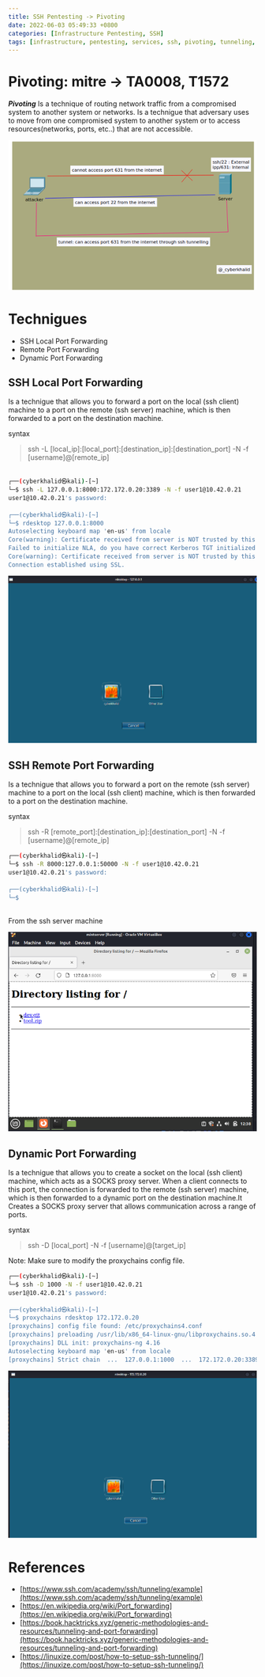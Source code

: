 ```yaml
---
title: SSH Pentesting -> Pivoting
date: 2022-06-03 05:49:33 +0800
categories: [Infrastructure Pentesting, SSH]
tags: [infrastructure, pentesting, services, ssh, pivoting, tunneling, portforwading]     # TAG names should always be lowercase
---
```


# Pivoting: **mitre -> TA0008, T1572**

***Pivoting*** Is a technique of routing network traffic from a compromised system to another system or networks. Is a technigue that adversary uses to move from one compromised system to another system or to access resources(networks, ports, etc..) that are not accessible.

![tunnelling](https://raw.githubusercontent.com/cyberkhalid/cyberkhalid.github.io/main/assets/img/ipentest/tunneling.png)

# Technigues

- SSH Local Port Forwarding
- Remote Port Forwarding
- Dynamic Port Forwarding

## SSH Local Port Forwarding
Is a technigue that allows you to forward a port on the local (ssh client) machine to a port on the remote (ssh server) machine, which is then forwarded to a port on the destination machine.

syntax

> ssh -L [local_ip]:[local_port]:[destination_ip]:[destination_port] -N -f [username]@[remote_ip]

```bash

┌──(cyberkhalid㉿kali)-[~]
└─$ ssh -L 127.0.0.1:8000:172.172.0.20:3389 -N -f user1@10.42.0.21
user1@10.42.0.21's password: 

┌──(cyberkhalid㉿kali)-[~]
└─$ rdesktop 127.0.0.1:8000
Autoselecting keyboard map 'en-us' from locale
Core(warning): Certificate received from server is NOT trusted by this system, an exception has been added by the user to trust this specific certificate.
Failed to initialize NLA, do you have correct Kerberos TGT initialized ?
Core(warning): Certificate received from server is NOT trusted by this system, an exception has been added by the user to trust this specific certificate.
Connection established using SSL.


```
![rdp](https://raw.githubusercontent.com/cyberkhalid/cyberkhalid.github.io/main/assets/img/ipentest/rdpl.png)

## SSH Remote Port Forwarding

Is a technigue that allows you to forward a port on the remote (ssh server) machine to a port on the local (ssh client) machine, which is then forwarded to a port on the destination machine.

syntax
> ssh -R [remote_port]:[destination_ip]:[destination_port] -N -f [username]@[remote_ip]

```bash
┌──(cyberkhalid㉿kali)-[~]
└─$ ssh -R 8000:127.0.0.1:50000 -N -f user1@10.42.0.21
user1@10.42.0.21's password: 

┌──(cyberkhalid㉿kali)-[~]
└─$
 
```

From the ssh server machine

![rdp](https://raw.githubusercontent.com/cyberkhalid/cyberkhalid.github.io/main/assets/img/ipentest/rdpr.png)

## Dynamic Port Forwarding
Is a technigue that allows you to create a socket on the local (ssh client) machine, which acts as a SOCKS proxy server. When a client connects to this port, the connection is forwarded to the remote (ssh server) machine, which is then forwarded to a dynamic port on the destination machine.It Creates a SOCKS proxy server that allows communication across a range of ports.

syntax
> ssh -D [local_port] -N -f [username]@[target_ip]

Note: Make sure to modify the proxychains config file.

```bash
┌──(cyberkhalid㉿kali)-[~]
└─$ ssh -D 1000 -N -f user1@10.42.0.21 
user1@10.42.0.21's password: 

┌──(cyberkhalid㉿kali)-[~]
└─$ proxychains rdesktop 172.172.0.20
[proxychains] config file found: /etc/proxychains4.conf
[proxychains] preloading /usr/lib/x86_64-linux-gnu/libproxychains.so.4
[proxychains] DLL init: proxychains-ng 4.16
Autoselecting keyboard map 'en-us' from locale
[proxychains] Strict chain  ...  127.0.0.1:1000  ...  172.172.0.20:3389  ...  OK

```
![rdp](https://raw.githubusercontent.com/cyberkhalid/cyberkhalid.github.io/main/assets/img/ipentest/rdpd.png)

# References

- [https://www.ssh.com/academy/ssh/tunneling/example](https://www.ssh.com/academy/ssh/tunneling/example)
- [https://en.wikipedia.org/wiki/Port_forwarding](https://en.wikipedia.org/wiki/Port_forwarding)
- [https://book.hacktricks.xyz/generic-methodologies-and-resources/tunneling-and-port-forwarding](https://book.hacktricks.xyz/generic-methodologies-and-resources/tunneling-and-port-forwarding)
- [https://linuxize.com/post/how-to-setup-ssh-tunneling/](https://linuxize.com/post/how-to-setup-ssh-tunneling/)
